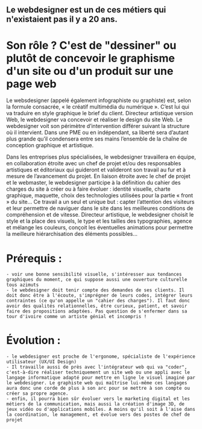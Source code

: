 ## Le webdesigner est un de ces métiers qui n'existaient pas il y a 20 ans.

# Son rôle ? C'est de "dessiner" ou plutôt de concevoir le graphisme d'un site ou d'un produit sur une page web
Le websdesigner (appelé également infographiste ou graphiste) est, selon la formule consacrée, « le créatif multimédia du numérique ». C’est lui qui va traduire en style graphique le brief du client. Directeur artistique version Web, le webdesigner va concevoir et réaliser le design du site Web.
Le webdesigner voit son périmètre d’intervention différer suivant la structure où il intervient.
Dans une PME ou en indépendant, sa liberté sera d’autant plus grande qu’il condensera entre ses mains l’ensemble de la chaîne de conception graphique et artistique.

Dans les entreprises plus spécialisées, le webdesigner travaillera en équipe, en collaboration étroite avec un chef de projet et/ou des responsables artistiques et éditoriaux qui guideront et valideront son travail au fur et à mesure de l’avancement du projet.
En liaison étroite avec le chef de projet et le webmaster, le webdesigner participe à la définition du cahier des charges du site à créer ou à faire évoluer : identité visuelle, charte graphique, maquette, choix des technologies utilisées pour la partie « front » du site…
Ce travail a un seul et unique but : capter l’attention des visiteurs et leur permettre de naviguer dans le site dans les meilleures conditions de compréhension et de vitesse.
Directeur artistique, le webdesigner choisit le style et la place des visuels, le type et les tailles des typographies, agence et mélange les couleurs, conçoit les éventuelles animations pour permettre la meilleure hiérarchisation des éléments possibles…

# Prérequis : 
    - voir une bonne sensibilité visuelle, s'intéresser aux tendances graphiques du moment, ce qui suppose aussi une ouverture culturelle tous azimuts
    - le webdesigner doit tenir compte des demandes de ses clients. Il doit donc être à l'écoute, s'imprégner de leurs codes, intégrer leurs contraintes (ce qu'on appelle un "cahier des charges"). Il faut donc avoir des qualités relationnelles, être curieux, patient, et savoir faire des propositions adaptées. Pas question de s'enfermer dans sa tour d'ivoire comme un artiste génial et incompris !

# Évolution :
    - le webdesigner est proche de l'ergonome, spécialiste de l'expérience utilisateur (UX/UI Design)
	- Il travaille aussi de près avec l'intégrateur web qui va "coder", c'est-à-dire réaliser techniquement un site web ou une appli avec le langage informatique adapté pour mettre en ligne le visuel imaginé par le webdesigner. Le graphiste web qui maîtrise lui-même ces langages aura donc une corde de plus à son arc pour se mettre à son compte ou créer sa propre agence.
	- enfin, il pourra bien sûr évoluer vers le marketing digital et les métiers de la communication, mais aussi la création d'image 3D, de jeux vidéo ou d'applications mobiles. A moins qu'il soit à l'aise dans la coordination, le management, et évolue vers des postes de chef de projet 
